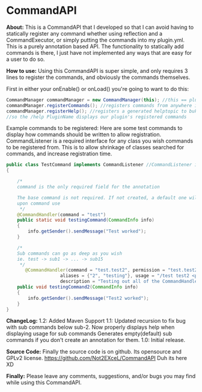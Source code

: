 CommandAPI
==========

__About:__ This is a CommandAPI that I developed so that I can avoid having to statically register any command whether using reflection and a CommandExecutor, or simply putting the commands into my plugin.yml. This is a purely annotation based API.  The functionality to statically add commands is there, I just have not implemented any ways that are easy for a user to do so. 

__How to use:__ Using this CommandAPI is super simple, and only requires 3 lines to register the commands, and obviously the commands themselves.

First in either your onEnable() or onLoad() you're going to want to do this:
```java
CommandManager commandManager = new CommandManager(this); //this == plugin instance
commandManager.registerCommands(); //registers commands from anywhere in the plugin jar
commandManager.registerHelp(); //registers a generated helptopic to bukkit
//so the /help PluginName displays our plugin's registered commands
```

Example commands to be registered: Here are some test commands to display how commands should be written to allow registration.  CommandListener is a required interface for any class you wish commands to be registered from.  This is to allow shrinkage of classes searched for commands, and increase registration time.
```java
public class TestCommand implements CommandListener //CommandListener is required
{

    /*
    command is the only required field for the annotation

    The base command is not required. If not created, a default one will be generated and will direct to the usage
    upon command use
     */
    @CommandHandler(command = "test")
    public static void testingCommand(CommandInfo info)
    {
        info.getSender().sendMessage("Test worked");
    }

    /*
    Sub commands can go as deep as you wish
    ie. test -> sub1 -> ... -> sub15
     */
       @CommandHandler(command = "test.test2", permission = "test.test2", noPermission = "LOL no permissions",
                    aliases = {"2", "testing"}, usage = "/test test2 <player>",
                    description = "Testing out all of the CommandHandler's attribute values")
    public void testingCommand2(CommandInfo info)
    {
        info.getSender().sendMessage("Test2 worked");
    }
}
```

__ChangeLog:__
    1.2:
        Added Maven Support
    1.1:
        Updated recursion to fix bug with sub commands below sub-2.
        Now properly displays help when displaying usage for sub commands
        Generates empty(default) sub commands if you don't create an annotation for them.
    1.0:
        Initial release.

__Source Code:__ Finally the source code is on github.  Its opensource and GPLv2 license.
https://github.com/Not2EXceL/CommandAPI
Duh its here XD

__Finally:__ Please leave any comments, suggestions, and/or bugs you may find while using this CommandAPI.
